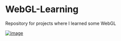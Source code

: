 # WebGL-Learning
Repository for projects where I learned some WebGL

<a href="rafael-nunes-silva.github.io/WebGL-Learning/quad.html">![image](https://user-images.githubusercontent.com/76886825/195469112-a7e72956-b01b-4abe-9c04-1b26ada310a2.png)
</a>
